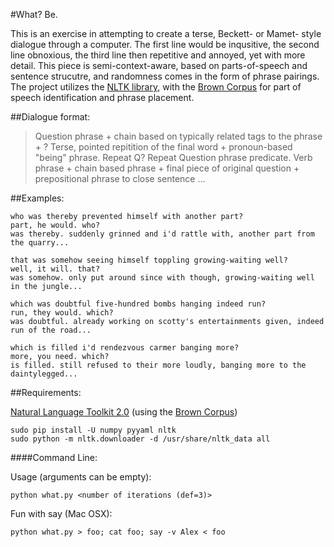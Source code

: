 #What? Be.

This is an exercise in attempting to create a terse, Beckett- or Mamet- style dialogue through a computer. The first line would be inqusitive, the second line obnoxious, the third line then repetitive and annoyed, yet with more detail. This piece is semi-context-aware, based on parts-of-speech and sentence strucutre, and randomness comes in the form of phrase pairings. The project utilizes the [NLTK library](http://nltk.org/), with the [Brown Corpus](http://icame.uib.no/brown/bcm.html) for part of speech identification and phrase placement.

##Dialogue format:

> Question phrase + chain based on typically related tags to the phrase + ?
> Terse, pointed repitition of the final word + pronoun-based "being" phrase. Repeat Q?
> Repeat Question phrase predicate. Verb phrase + chain based phrase + final piece of original question + prepositional phrase to close sentence ...

##Examples:

    who was thereby prevented himself with another part?
    part, he would. who?
    was thereby. suddenly grinned and i'd rattle with, another part from the quarry...

    that was somehow seeing himself toppling growing-waiting well?
    well, it will. that?
    was somehow. only put around since with though, growing-waiting well in the jungle...

    which was doubtful five-hundred bombs hanging indeed run?
    run, they would. which?
    was doubtful. already working on scotty's entertainments given, indeed run of the road...

    which is filled i'd rendezvous carmer banging more?
    more, you need. which?
    is filled. still refused to their more loudly, banging more to the daintylegged...

##Requirements:

[Natural Language Toolkit 2.0](http://nltk.org/) (using the [Brown Corpus](http://icame.uib.no/brown/bcm.html))

    sudo pip install -U numpy pyyaml nltk
    sudo python -m nltk.downloader -d /usr/share/nltk_data all

####Command Line:

Usage (arguments can be empty):

    python what.py <number of iterations (def=3)>

Fun with say (Mac OSX):

    python what.py > foo; cat foo; say -v Alex < foo
